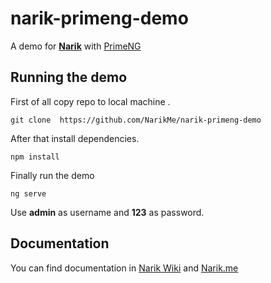 # narik-primeng-demo

A demo for [**Narik**](http://narik.me "Narik Angular Framework") with [PrimeNG](https://www.primefaces.org/primeng)

## Running the demo

First of all copy repo to local machine .

```shell
git clone  https://github.com/NarikMe/narik-primeng-demo
```

After  that install dependencies.

```shell
npm install
```

Finally run the demo

```shell
ng serve
```

Use **admin** as username and **123** as password.

## Documentation

You can find documentation in  [Narik Wiki](https://github.com/NarikMe/narik-angular/wiki)
and [Narik.me](http://narik.me)
